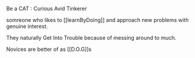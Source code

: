 Be a CAT : Curious Avid Tinkerer

somreone who likes to [[learnByDoing]] and approach new problems with genuine interest.

 They naturally Get Into Trouble because of messing around to much.
 
 Novices are better of as [[D.O.G]]s
 
 
 
